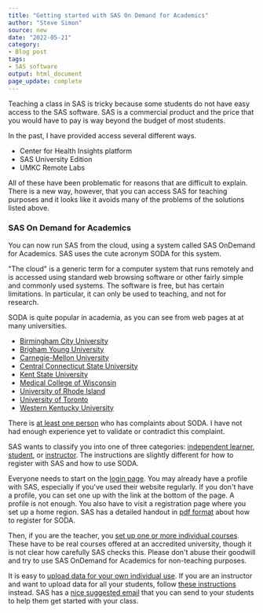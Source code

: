 ```yaml
---
title: "Getting started with SAS On Demand for Academics"
author: "Steve Simon"
source: new
date: "2022-05-21"
category: 
- Blog post
tags:
- SAS software
output: html_document
page_update: complete
---
```


Teaching a class in SAS is tricky because some students do not have easy access to the SAS software. SAS is a commercial product and the price that you would have to pay is way beyond the budget of most students.

In the past, I have provided access several different ways.

+ Center for Health Insights platform
+ SAS University Edition
+ UMKC Remote Labs

All of these have been problematic for reasons that are difficult to explain. There is a new way, however, that you can access SAS for teaching purposes and it looks like it avoids many of the problems of the solutions listed above.

### SAS On Demand for Academics

You can now run SAS from the cloud, using a system called SAS OnDemand for Academics. SAS uses the cute acronym SODA for this system.

"The cloud" is a generic term for a computer system that runs remotely and is accessed using standard web browsing software or other fairly simple and commonly used systems. The software is free, but has certain limitations. In particular, it can only be used to teaching, and not for research.

SODA is quite popular in academia, as you can see from web pages at at many universities. 

+ [Birmingham City University][b01]
+ [Brigham Young University][b02]
+ [Carnegie-Mellon University][c01]
+ [Central Connecticut State University][c02]
+ [Kent State University][k01]
+ [Medical College of Wisconsin][m01]
+ [University of Rhode Island][r01]
+ [University of Toronto][t01]
+ [Western Kentucky University][w01]

There is [at least one person][a01] who has complaints about SODA. I have not had enough experience yet to validate or contradict this complaint.

SAS wants to classify you into one of three categories: [independent learner][sas01], [student][sas02], or [instructor][sas03]. The instructions are slightly different for how to register with SAS and how to use SODA.

Everyone needs to start on the [login page][sas00]. You may already have a profile with SAS, especially if you've used their website regularly. If you don't have a profile, you can set one up with the link at the bottom of the page. A profile is not enough. You also have to visit a registration page where you set up a home region. SAS has a detailed handout in [pdf format][sas01] about how to register for SODA.

Then, if you are the teacher, you [set up one or more individual courses][sas02]. These have to be real courses offered at an accredited university, though it is not clear how carefully SAS checks this. Please don't abuse their goodwill and try to use SAS OnDemand for Academics for non-teaching purposes.

It is easy to [upload data for your own individual use][sas03]. If you are an instructor and want to upload data for all your students, follow [these instructions][sas04] instead. SAS has a [nice suggested email][sas05] that you can send to your students to help them get started with your class.

[sas00]: https://welcome.oda.sas.com/login
[sas01]: https://support.sas.com/content/dam/SAS/support/en/products-solutions/ondemand/registration-sas-studio.pdf
[sas02]: https://support.sas.com/content/dam/SAS/support/en/products-solutions/ondemand/create-course.pdf
[sas03]: https://support.sas.com/content/dam/SAS/support/en/products-solutions/ondemand/uploading-accessing-local-data.pdf
[sas04]: https://support.sas.com/content/dam/SAS/support/en/products-solutions/ondemand/uploading-data-instructors.pdf
[sas05]: https://support.sas.com/ondemand/studentcommunication.html

[a01]: https://www.thejuliagroup.com/blog/the-dark-side-of-sas-on-demand/
[b01]: https://www.bcu.ac.uk/computing/business-services/sas-student-academy/resources/sas-on-demand-academics
[b02]: https://statistics.byu.edu/sas-on-demand-academic
[c01]: https://www.cmu.edu/computing/software/all/ondemand-sas/index.html
[c02]: https://www2.ccsu.edu/_app_pages/service_catalog.php?id=97
[k01]: https://libguides.library.kent.edu/SAS/OnDemand
[m01]: https://www.mcw.edu/-/media/MCW/Departments/Biostatistics/vol20no1ruta.pdf
[r01]: https://its.uri.edu/sas-ondemand/
[t01]: http://utstat.utoronto.ca/~brunner/help/SAS_OnDemand.html
[w01]: https://td.wku.edu/TDClient/34/Portal/KB/ArticleDet?ID=3812

